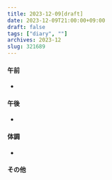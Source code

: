 ```yaml
---
title: 2023-12-09[draft]
date: 2023-12-09T21:00:00+09:00
draft: false
tags: ["diary", ""]
archives: 2023-12
slug: 321689
---
```

#### 午前
- 
#### 午後
- 
#### 体調
- 
#### その他